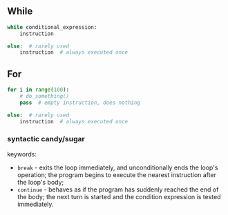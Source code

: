 ## While
```python
while conditional_expression:
	instruction

else:  # rarely used
	instruction  # always executed once
```

## For
```python
for i in range(100):
	# do_something()
	pass  # empty instruction, does nothing

else:  # rarely used
	instruction  # always executed once
```



### syntactic candy/sugar
keywords:
-   `break` - exits the loop immediately, and unconditionally ends the loop's operation; the program begins to execute the nearest instruction after the loop's body;
-   `continue` - behaves as if the program has suddenly reached the end of the body; the next turn is started and the condition expression is tested immediately.